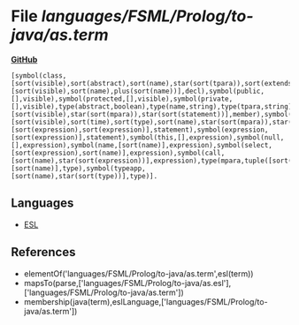 # File _languages/FSML/Prolog/to-java/as.term_
**[GitHub](https://github.com/softlang/yas/blob/master/languages/FSML/Prolog/to-java/as.term)**
```
[symbol(class,[sort(visible),sort(abstract),sort(name),star(sort(tpara)),sort(extends),star(sort(member))],decl),symbol(enum,[sort(visible),sort(name),plus(sort(name))],decl),symbol(public,[],visible),symbol(protected,[],visible),symbol(private,[],visible),type(abstract,boolean),type(name,string),type(tpara,string),type(extends,option(sort(type))),symbol(constr,[sort(visible),star(sort(mpara)),star(sort(statement))],member),symbol(method,[sort(visible),sort(time),sort(type),sort(name),star(sort(mpara)),star(sort(statement))],member),symbol(assignment,[sort(expression),sort(expression)],statement),symbol(expression,[sort(expression)],statement),symbol(this,[],expression),symbol(null,[],expression),symbol(name,[sort(name)],expression),symbol(select,[sort(expression),sort(name)],expression),symbol(call,[sort(name),star(sort(expression))],expression),type(mpara,tuple([sort(type),sort(name)])),symbol(typename,[sort(name)],type),symbol(typeapp,[sort(name),star(sort(type))],type)].
```

## Languages
* [ESL](../languages/ESL.md)

## References
* elementOf('languages/FSML/Prolog/to-java/as.term',esl(term))
* mapsTo(parse,['languages/FSML/Prolog/to-java/as.esl'],['languages/FSML/Prolog/to-java/as.term'])
* membership(java(term),eslLanguage,['languages/FSML/Prolog/to-java/as.term'])
